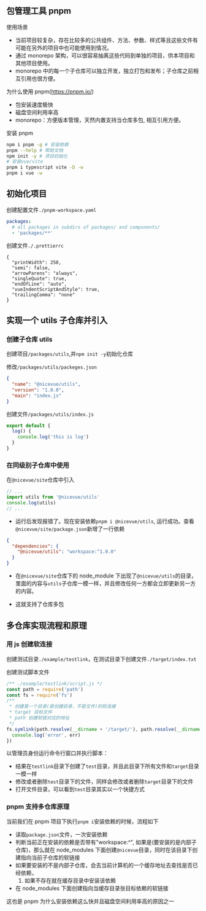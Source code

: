 ## 包管理工具 pnpm

使用场景

- 当前项目较复杂，存在比较多的公共组件、方法、参数、样式等且这些文件有可能在另外的项目中也可能使用到情况。
- 通过 monorepo 架构，可以很容易抽离这些代码到单独的项目，供本项目和其他项目使用。
- monorepo 中的每一个子仓库可以独立开发，独立打包和发布；子仓库之前相互引用也很方便。

为什么使用 pnpm(https://pnpm.io/)

- 包安装速度极快
- 磁盘空间利用率高
- monorepo：方便版本管理，天然内置支持当仓库多包, 相互引用方便。

安装 pnpm

```sh
npm i pnpm -g # 安装依赖
pnpm --help # 帮助文档
npm init -y # 项目初始化
# 安装vue/vite
pnpm i typescript vite -D -w
pnpm i vue -w
```

## 初始化项目

创建配置文件`./pnpm-workspace.yaml`

```yaml
packages:
  # all packages in subdirs of packages/ and components/
  - 'packages/**'
```

创建文件`./.prettierrc`

```.prettierrc
{
  "printWidth": 250,
  "semi": false,
  "arrowParens": "always",
  "singleQuote": true,
  "endOfLine": "auto",
  "vueIndentScriptAndStyle": true,
  "trailingComma": "none"
}
```

## 实现一个 utils 子仓库并引入

### 创建子仓库 utils

创建项目`/packages/utils`,并`npm init -y`初始化仓库

修改`/packages/utils/packeges.json`

```json
{
  "name": "@nicevue/utils",
  "version": "1.0.0",
  "main": "index.js"
}
```

创建文件`/packages/utils/index.js`

```js
export default {
  log() {
    console.log('this is log')
  }
}
```

### 在同级别子仓库中使用

在`@nicevue/site`仓库中引入

```js
// ...
import utils from '@nicevue/utils'
console.log(utils)
// ...
```

- 运行后发现报错了。现在安装依赖`pnpm i @nicevue/utils`, 运行成功。查看`@nicevue/site/package.json`新增了一行依赖

```json
{
  "dependencies": {
    "@nicevue/utils": "workspace:^1.0.0"
  }
}
```

- 在`@nicevue/site`仓库下的 node_module 下出现了`@nicevue/utils`的目录，里面的内容与`utils`子仓库一模一样，并且修改任何一方都会立即更新另一方的内容。

- 这就支持了仓库多包

## 多仓库实现流程和原理

### 用 js 创建软连接

创建测试目录`./example/testlink`，在测试目录下创建文件`./target/index.txt`

创建测试脚本文件

```js
/** ./example/testlink/script.js */
const path = require('path')
const fs = require('fs')
/**
 * 创建某一个目录(是创建目录，不是文件)的软连接
 * target 目标文件
 * path 创建软链对应的地址
 */
fs.symlink(path.resolve(__dirname + '/target/'), path.resolve(__dirname + '/test'), (err) => {
  console.log('error', err)
})
```

以管理员身份运行命令行窗口并执行脚本：

- 结果在`testlink`目录下创建了`test`目录，并且此目录下所有文件和`target`目录一模一样
- 修改或者删除`test`目录下的文件，同样会修改或者删除`target`目录下的文件
- 打开文件目录，可以看到`test`目录其实以一个快捷方式

### pnpm 支持多仓库原理

当前我们在 pnpm 项目下执行`pnpm i`安装依赖的时候，流程如下

- 读取`package.json`文件，一次安装依赖
- 判断当前正在安装的依赖是否带有"workspace:^", 如果是(要安装的是内部子仓库)，那么就在 node_modules 下面创建`@nicevue`目录，同时在该目录下创建指向当前子仓库的软链接
- 如果要安装的不是内部子仓库，会去当前计算机的一个缓存地址去查找是否已经依赖，
  1. 如果不存在就在缓存目录中安装该依赖
- 在 node_modules 下面创建指向当缓存目录张目标依赖的软链接

这也是 pnpm 为什么安装依赖这么快并且磁盘空间利用率高的原因之一
